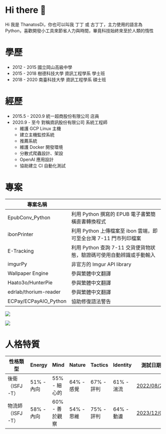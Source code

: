 # Hi there 👋
Hi 我是 ThanatosDi，你也可以叫我 丁丁 或 古丁丁，主力使用的語言為 Python，喜歡開發小工具來節省人力與時間，畢竟科技始終來至於人類的惰性


# 學歷
 - 2012 - 2015 國立岡山高級中學
 - 2015 - 2018 樹德科技大學 資訊工程學系 學士班
 - 2018 - 2020 南臺科技大學 資訊工程學系 碩士班
 
 # 經歷
 - 2015.5 - 2020.9 統一超商股份有限公司 店員
 - 2020.9 - 至今 對稱資訊股份有限公司 系統工程師
   - 維護 GCP Linux 主機
   - 建立主機監控系統
   - 推薦系統
   - 維護 Docker 開發環境
   - 分散式爬蟲設計、架設
   - OpenAI 應用設計
   - 協助建立 CI 自動化測試

# 專案
|專案名稱|   |
|---|---|
|EpubConv_Python|利用 Python 撰寫的 EPUB 電子書繁簡橫直書轉換程式|
|ibonPrinter|利用 Python 上傳檔案至 ibon 雲端，即可至全台灣 7-11 門市列印檔案|
|E-Tracking|利用 Python 查詢 7-11 交貨便貨物狀態，驗證碼可使用自動辨識或手動輸入|
|imgurPy|非官方的 Imgur API library|
|Wallpaper Engine|參與繁體中文翻譯|
|Haato3o/HunterPie|參與繁體中文翻譯|
|edrlab/thorium-reader|參與繁體中文翻譯|
|ECPay/ECPayAIO_Python|協助修復語法警告|


 
![](https://github-readme-stats2-blond.vercel.app/api?username=ThanatosDi&bg_color=30,e96443,904e95&title_color=fff&text_color=fff&show_icons=true&count_private=true)

![](https://github-readme-stats.vercel.app/api/top-langs/?username=ThanatosDi&layout=compact&bg_color=30,e96443,904e95&title_color=fff&text_color=fff)

# 人格特質
|性格類型|Energy|Mind|Nature|Tactics|Identity|測試日期|
|---|---|---|---|---|---|---|
|後衛（ISFJ-T）|51% - 內向|55% - 細心的|64% - 感覺|67% - 評判|61% - 湍流|[2022/08/24](https://www.16personalities.com/profiles/69f5aad3a1fea)|
|物流師（ISFJ-T）|58% - 內向|60% - 善於觀察|54% - 思維|75% - 評判|64% - 動盪|[2023/12/03](https://www.16personalities.com/profiles/69f5aad3a1fea)|
<!--
**ThanatosDi/ThanatosDi** is a ✨ _special_ ✨ repository because its `README.md` (this file) appears on your GitHub profile.

Here are some ideas to get you started:

- 🔭 I’m currently working on ...
- 🌱 I’m currently learning ...
- 👯 I’m looking to collaborate on ...
- 🤔 I’m looking for help with ...
- 💬 Ask me about ...
- 📫 How to reach me: ...
- 😄 Pronouns: ...
- ⚡ Fun fact: ...
-->
